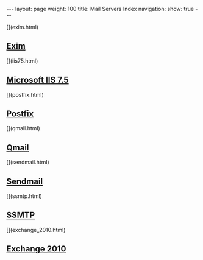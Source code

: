 --- layout: page weight: 100 title: Mail Servers Index navigation: show:
true ---

<div class="row-fluid">
<div class="span4 well callout">
[<span class="pull-right framework-icon framework-iconexim"></span>](exim.html)

[Exim](exim.html)
-----------------

</div>
<div class="span4 well callout">
[<span class="pull-right framework-icon framework-iconmicrosoft"></span>](iis75.html)

[Microsoft IIS 7.5](iis75.html)
-------------------------------

</div>
<div class="span4 well callout">
[<span class="pull-right framework-icon framework-iconpostfix"></span>](postfix.html)

[Postfix](postfix.html)
-----------------------

</div>
</div>
<div class="row-fluid">
<div class="span4 well callout">
[<span class="pull-right framework-icon framework-iconqmail"></span>](qmail.html)

[Qmail](qmail.html)
-------------------

</div>
<div class="span4 well callout">
[<span class="pull-right framework-icon framework-iconsendmail"></span>](sendmail.html)

[Sendmail](sendmail.html)
-------------------------

</div>
<div class="span4 well callout">
[<span class="pull-right framework-icon framework-iconssmtp"></span>](ssmtp.html)

[SSMTP](ssmtp.html)
-------------------

</div>
</div>
<div class="row-fluid">
<div class="span4 well callout">
[<span class="pull-right framework-icon framework-iconmicrosoft"></span>](exchange_2010.html)

[Exchange 2010](exchange_2010.html)
-----------------------------------

</div>
</div>

